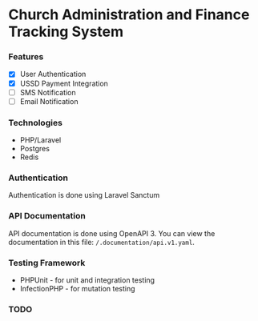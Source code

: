 # Church Administration and Finance Tracking System

### Features
- [x] User Authentication
- [x] USSD Payment Integration
- [ ] SMS Notification
- [ ] Email Notification

### Technologies
- PHP/Laravel
- Postgres
- Redis

### Authentication
Authentication is done using Laravel Sanctum

### API Documentation
API documentation is done using OpenAPI 3. You can view the documentation in this file: `/.documentation/api.v1.yaml`.

### Testing Framework
- PHPUnit - for unit and integration testing
- InfectionPHP - for mutation testing

### TODO
